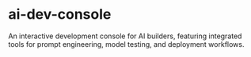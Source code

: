 # ai-dev-console
An interactive development console for AI builders, featuring integrated tools for prompt engineering, model testing, and deployment workflows.
